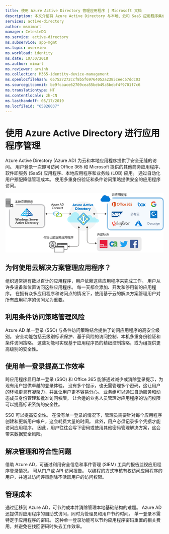 ```yaml
---
title: 使用 Azure Active Directory 管理应用程序 | Microsoft 文档
description: 本文介绍将 Azure Active Directory 与本地、云和 SaaS 应用程序集成的好处。
services: active-directory
author: msmimart
manager: CelesteDG
ms.service: active-directory
ms.subservice: app-mgmt
ms.topic: overview
ms.workload: identity
ms.date: 10/30/2018
ms.author: mimart
ms.reviewer: arvinh
ms.collection: M365-identity-device-management
ms.openlocfilehash: 657527272ccf8b5f69764052a2385ceec57ddc03
ms.sourcegitcommit: be9fcaace62709cea55beb49a5bebf4f9701f7c6
ms.translationtype: HT
ms.contentlocale: zh-CN
ms.lasthandoff: 05/17/2019
ms.locfileid: "65826037"
---
```

# <a name="application-management-with-azure-active-directory"></a>使用 Azure Active Directory 进行应用程序管理

Azure Active Directory (Azure AD) 为云和本地应用程序提供了安全无缝的访问。 用户登录一次即可访问 Office 365 和 Microsoft 提供的其他商务应用程序、软件即服务 (SaaS) 应用程序、本地应用程序和业务线 (LOB) 应用。 通过自动化用户预配降低管理成本。 使用多重身份验证和条件访问策略提供安全的应用程序访问。

![通过 Azure AD 进行联合的应用](media/what-is-application-management/app-management-overview.png)

## <a name="why-manage-applications-with-a-cloud-solution"></a>为何使用云解决方案管理应用程序？

组织通常拥有数以百计的应用程序，用户依赖这些应用程序来完成工作。 用户从许多设备和位置访问这些应用程序。 每一天都会添加、开发和停用新的应用程序。 在拥有众多应用程序和访问点的情况下，使用基于云的解决方案管理用户对所有应用程序的访问尤为重要。

## <a name="manage-risk-with-conditional-access-policies"></a>利用条件访问策略管理风险
Azure AD 单一登录 (SSO) 与条件访问策略结合提供了访问应用程序的高安全级别。 安全功能包括云级别标识保护、基于风险的访问控制、本机多重身份验证和条件访问策略。 这些功能可实现基于应用程序员的精细控制策略，或为组提供更高级别的安全性。

## <a name="improve-productivity-with-single-sign-on"></a>使用单一登录提高工作效率
跨应用程序启用单一登录 (SSO) 和 Office 365 能够通过减少或消除登录提示，为现有用户提供卓越的登录体验。 没有多个提示，也无需管理多个密码，这让用户的环境更具有凝聚力，并且让用户更不容易分心。 业务组可以通过自助服务和动态成员身份管理和批准访问权限。 让合适的业务人员管理对应用程序的访问权限可以提高标识系统的安全性。

SSO 可以提高安全性。 在没有单一登录的情况下，管理员需要针对每个应用程序创建和更新用户帐户，这会耗费大量的时间。 此外，用户必须记录多个凭据才能访问应用程序。 因此，用户往往会写下密码或使用其他密码管理解决方案，这会带来数据安全风险。 

## <a name="address-governance-and-compliance"></a>解决管理和符合性问题
借助 Azure AD，可通过利用安全信息和事件管理 (SIEM) 工具的报告监视应用程序登录情况。 可从门户或 API 访问报告。 以编程的方式审核有权访问应用程序的用户，并通过访问评审删除不活跃用户的访问权限。

## <a name="manage-costs"></a>管理成本
通过迁移到 Azure AD，可节约成本并消除管理本地基础结构的难题。 Azure AD 还提供对应用程序的自助式访问，同时为管理员和用户节约时间。 单一登录不需特定于应用程序的密码。 这种单一登录功能可以节约应用程序密码重置的相关费用，并避免在找回密码时失去工作效率。

